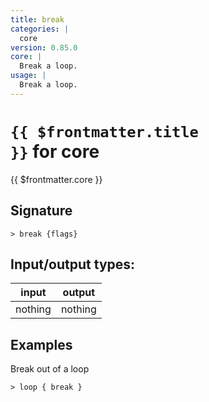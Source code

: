 ```yaml
---
title: break
categories: |
  core
version: 0.85.0
core: |
  Break a loop.
usage: |
  Break a loop.
---
```

<!-- This file is automatically generated. Please edit the command in https://github.com/nushell/nushell instead. -->

# <code>{{ $frontmatter.title }}</code> for core

<div class='command-title'>{{ $frontmatter.core }}</div>

## Signature

```> break {flags} ```


## Input/output types:

| input   | output  |
| ------- | ------- |
| nothing | nothing |

## Examples

Break out of a loop
```nu
> loop { break }

```
